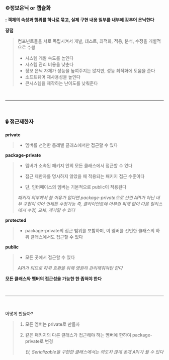 ### ⚙정보은닉 or 캡슐화

**: 객체의 속성과 행위를 하나로 묶고, 실제 구현 내용 일부를 내부에 감추어 은닉한다**

**장점**

> 컴포넌트들을 서로 독립시켜서 개발, 테스트, 최적화, 적용, 분석, 수정을 개별적으로 수행
>
> - 시스템 개발 속도를 높인다
> - 시스템 관리 비용을 낮춘다
> - 정보 은닉 자체가 성능을 높여주지는 않지만, 성능 최적화에 도움을 준다
> - 소프트웨어 재사용성을 높인다
> - 큰시스템을 제작하는 난이도를 낮춰준다

<br>

---

<br>

### 🔒 접근제한자

**private**

> - 멤버를 선언한 톱레벨 클래스에서만 접근할 수 있다

**package-private**

> - 멤버가 소속된 패키지 안의 모든 클래스에서 접근할 수 있다
>
> - 접근 제한자를 명시하지 않았을 때 적용되는 패키지 접근 수준이다
>
> - 단, 인터페이스의 멤버는 기본적으로 public이 적용된다
>
> *패키지 외부에서 쓸 이유가 없다면 package-private으로 선언*
> *API가 아닌 내부 구현이 되어 언제든 수정가능*
> *즉, 클라이언트에 아무런 피해 없이 다음 릴리스에서 수정, 교체, 제거할 수 있다*

**protected**

> - package-private의 접근 범위를 포함하며, 이 멤버를 선언한 클래스의 하위 클래스에서도 접근할 수 있다

**public**

> - 모든 곳에서 접근할 수 있다
>
> *API가 되므로 하위 호환을 위해 영원히 관리해줘야만 한다*

**모든 클래스와 멤버의 접근성을 가능한 한 좁혀야 한다**

<br>

---

<br>

어떻게 만들까?

> 1. 모든 멤버는 private로 만들자
>
> 2. 같은 패키지의 다른 클래스가 접근해야 하는 멤버에 한하여 package-private로 변경
>
>    *단, Serializable을 구현한 클래스에서는 의도치 않게 공개 API가 될 수 있다*

